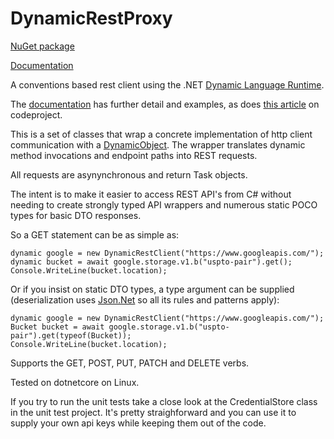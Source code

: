 DynamicRestProxy
================
[NuGet package](https://www.nuget.org/packages/DynamicRestClient/)

[Documentation](https://dkackman.github.io/DynamicRestProxy)

A conventions based rest client using the .NET [Dynamic Language Runtime](http://msdn.microsoft.com/en-us/library/dd233052(v=vs.110).aspx). 

The [documentation](https://dkackman.github.io/DynamicRestProxy/) has further detail and examples, as does [this article](http://www.codeproject.com/Articles/762189/A-Dynamic-Rest-Client-Proxy-with-the-DLR) on codeproject.

This is a set of classes that wrap a concrete implementation of http client communication with a [DynamicObject](http://msdn.microsoft.com/en-us/library/system.dynamic.dynamicobject(v=vs.110).aspx). The wrapper translates dynamic method invocations and endpoint paths into REST requests. 

All requests are asynynchronous and return Task objects.

The intent is to make it easier to access REST API's from C# without needing to create strongly typed API wrappers and numerous static POCO types for basic DTO responses. 

So a GET statement can be as simple as:

    dynamic google = new DynamicRestClient("https://www.googleapis.com/");
    dynamic bucket = await google.storage.v1.b("uspto-pair").get();
    Console.WriteLine(bucket.location);

Or if you insist on static DTO types, a type argument can be supplied (deserialization uses [Json.Net](http://json.codeplex.com/) so all its rules and patterns apply):

    dynamic google = new DynamicRestClient("https://www.googleapis.com/");
    Bucket bucket = await google.storage.v1.b("uspto-pair").get(typeof(Bucket));
    Console.WriteLine(bucket.location);

Supports the GET, POST, PUT, PATCH and DELETE verbs.

Tested on dotnetcore on Linux.

If you try to run the unit tests take a close look at the CredentialStore class in the unit test project. It's pretty straighforward and you can use it to supply your own api keys while keeping them out of the code.

